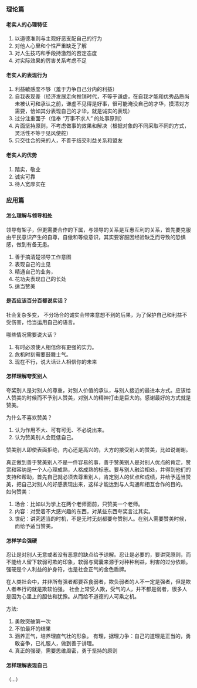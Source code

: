 ### 理论篇

#### 老实人的心理特征

1. 以道德准则与主观好恶支配自己的行为
2. 对他人心里和个性严重缺乏了解
3. 对人生技巧和手段持激烈的否定态度
4. 对实际效果的厉害关系考虑不足

#### 老实人的表现行为

1. 利益敏感度不够（羞于力争自己分内的利益）
2. 自我表现差（经济发展走向推销时代，不等于谦虚，在自我才能和优秀品质尚未被认可和承认之前，谦虚不见得是好事，很可能淹没自己的才华，摸清对方需要，恰如其分表现自己的才华，就是诚实的表现）
3. 过分注重面子（信奉 “万事不求人” 的处事原则）
4. 片面坚持原则，不考虑做事的效果和解决（根据对象的不同采取不同的方式，灵活性不等于见风使舵）
5. 只交往合的来的人，不善于结交利益关系和盟友

#### 老实人的优势

1. 踏实，敬业
2. 诚实可靠
3. 待人宽厚实在

### 应用篇

#### 怎么理解与领导相处

领导有架子，但更需要合作的下属，与领导的关系是互惠互利的关系，首先要克服由平民意识产生的自尊，自傲和等级意识，其实要客服因经验缺乏而导致的恐惧感，做到有备无患。

1. 善于搞清楚领导工作意图
2. 表现自己的主见
3. 精通自己的业务，
4. 花功夫表现自己的长处
5. 适当赞美

#### 是否应该百分百都说实话？

社会复杂多变， 不分场合的诚实会带来意想不到的后果，为了保护自己和利益不受伤害，恰当运用自己的语言。

哪些情况需要说大话？
1. 有时必须使人相信你有更强的实力。
2. 危机时刻需要鼓舞士气。
3. 现在不行，说大话让人相信你的未来


#### 怎样理解夸奖别人

夸奖别人是对别人的尊重，对别人价值的承认，与别人接近的最进本方式。应该给人赞美的时候而不予别人赞美，对别人的精神打击是巨大的。感谢最好的方式就是赞美。

为什么不喜欢赞美？
1. 认为作用不大、可有可无、不必说出来。
2. 认为赞美别人会贬低自己。

赞美别人即使表面拒绝，内心还是高兴的，大方的接受别人的赞美，比如说谢谢。

真正做到善于赞美别人不是一件容易的事，善于赞美别人是对别人优点的肯定，赞赏和容纳是一个人心理成熟，人格成熟的标志。要与别人融洽相处，并得到他们的支持和帮助，首先自己就必须去尊重别人，肯定别人的优点和成绩，并给予适当赞美，把自己对别人的好感表现出来，这样才能达到与人沟通和相互合作的目的。
如何赞美：
1. 场合：比如以为学上在两个老师面前，只赞美一个老师。
2. 内容：对受着不大感兴趣的东西，对某些东西夸奖言过其实。
3. 世纪：讲究适当的时机，不是无时无刻都要夸赞别人。在别人需要赞美时候，而给予适当赞美。




#### 怎样学会强硬

忍让是对别人无意或者没有恶意的缺点给予谅解。忍让是必要的，要讲究原则，而不能给人留下软弱可欺的印象，软弱与窝囊来源于对种种利益，利害的过分依赖。强硬是个人利益的护身符，也是社会正气的金色盾牌。

在人类社会中，并非所有强者都要吞食弱者，欺负弱者的人不一定是强者，但是欺人者奉行的就是欺软怕强。
社会上常受人欺，受气的人，并不都是弱者，很多人是因为心里上的胆怯和犹豫。从而给不道德的人可乘之机。

方法:
1. 勇敢突破第一次
2. 不怕最坏的结果
3. 涵养正气，培养理直气壮的形象。 有理，据理力争：自己的道理是正当的，勇敢奋争，已礼服人，做到善于讲理。
4. 真正的强硬，需要思维周密，勇于坚持的原则


#### 怎样理解表现自己


（...）
